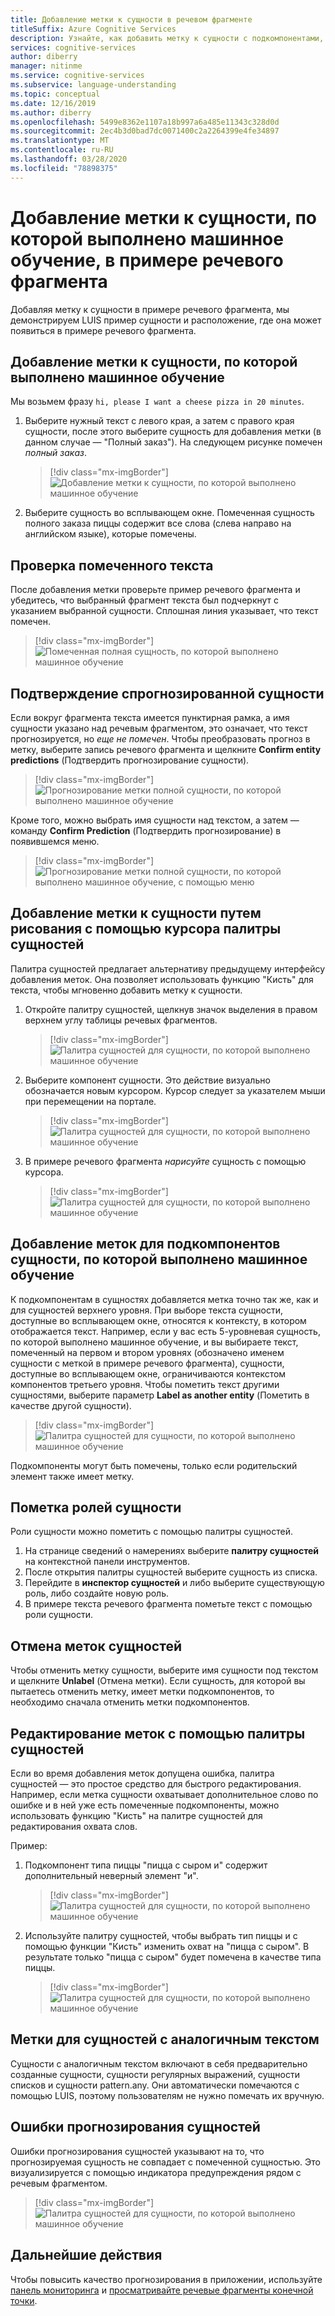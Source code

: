 ```yaml
---
title: Добавление метки к сущности в речевом фрагменте
titleSuffix: Azure Cognitive Services
description: Узнайте, как добавить метку к сущности с подкомпонентами, по которой выполнено машинное обучение, в примере речевого фрагмента на странице сведений о намерениях на портале LUIS.
services: cognitive-services
author: diberry
manager: nitinme
ms.service: cognitive-services
ms.subservice: language-understanding
ms.topic: conceptual
ms.date: 12/16/2019
ms.author: diberry
ms.openlocfilehash: 5499e8362e1107a18b997a6a485e11343c328d0d
ms.sourcegitcommit: 2ec4b3d0bad7dc0071400c2a2264399e4fe34897
ms.translationtype: MT
ms.contentlocale: ru-RU
ms.lasthandoff: 03/28/2020
ms.locfileid: "78898375"
---
```

# <a name="label-machine-learned-entity-in-an-example-utterance"></a>Добавление метки к сущности, по которой выполнено машинное обучение, в примере речевого фрагмента

Добавляя метку к сущности в примере речевого фрагмента, мы демонстрируем LUIS пример сущности и расположение, где она может появиться в примере речевого фрагмента.

## <a name="labeling-machine-learned-entity"></a>Добавление метки к сущности, по которой выполнено машинное обучение

Мы возьмем фразу `hi, please I want a cheese pizza in 20 minutes`.

1. Выберите нужный текст с левого края, а затем с правого края сущности, после этого выберите сущность для добавления метки (в данном случае — "Полный заказ"). На следующем рисунке помечен _полный заказ_.

    > [!div class="mx-imgBorder"]
    > ![Добавление метки к сущности, по которой выполнено машинное обучение](media/label-utterances/example-1-label-machine-learned-entity-complete-order.png)

1. Выберите сущность во всплывающем окне. Помеченная сущность полного заказа пиццы содержит все слова (слева направо на английском языке), которые помечены.

## <a name="review-labeled-text"></a>Проверка помеченного текста

После добавления метки проверьте пример речевого фрагмента и убедитесь, что выбранный фрагмент текста был подчеркнут с указанием выбранной сущности. Сплошная линия указывает, что текст помечен.

> [!div class="mx-imgBorder"]
> ![Помеченная полная сущность, по которой выполнено машинное обучение](media/label-utterances/example-1-label-machine-learned-entity-complete-order-labeled.png)

## <a name="confirm-predicted-entity"></a>Подтверждение спрогнозированной сущности

Если вокруг фрагмента текста имеется пунктирная рамка, а имя сущности указано над речевым фрагментом, это означает, что текст прогнозируется, но _еще не помечен_. Чтобы преобразовать прогноз в метку, выберите запись речевого фрагмента и щелкните **Confirm entity predictions** (Подтвердить прогнозирование сущности).

> [!div class="mx-imgBorder"]
> ![Прогнозирование метки полной сущности, по которой выполнено машинное обучение](media/label-utterances/example-1-label-machine-learned-entity-complete-order-predicted.png)

Кроме того, можно выбрать имя сущности над текстом, а затем — команду **Confirm Prediction** (Подтвердить прогнозирование) в появившемся меню.

> [!div class="mx-imgBorder"]
> ![Прогнозирование метки полной сущности, по которой выполнено машинное обучение, с помощью меню](media/label-utterances/example-1-label-machine-learned-entity-complete-order-predicted-menu.png)

## <a name="label-entity-by-painting-with-entity-palette-cursor"></a>Добавление метки к сущности путем рисования с помощью курсора палитры сущностей

Палитра сущностей предлагает альтернативу предыдущему интерфейсу добавления меток. Она позволяет использовать функцию "Кисть" для текста, чтобы мгновенно добавить метку к сущности.

1. Откройте палитру сущностей, щелкнув значок выделения в правом верхнем углу таблицы речевых фрагментов.

    > [!div class="mx-imgBorder"]
    > ![Палитра сущностей для сущности, по которой выполнено машинное обучение](media/label-utterances/example-1-label-machine-learned-entity-palette.png)

2. Выберите компонент сущности. Это действие визуально обозначается новым курсором. Курсор следует за указателем мыши при перемещении на портале.

    > [!div class="mx-imgBorder"]
    > ![Палитра сущностей для сущности, по которой выполнено машинное обучение](media/label-utterances/example-1-label-machine-learned-entity-palette-menu.png)

3. В примере речевого фрагмента _нарисуйте_ сущность с помощью курсора.

    > [!div class="mx-imgBorder"]
    > ![Палитра сущностей для сущности, по которой выполнено машинное обучение](media/label-utterances/example-1-label-machine-learned-entity-palette-label-action.png)

## <a name="labeling-subcomponents-of-a-machine-learned-entity"></a>Добавление меток для подкомпонентов сущности, по которой выполнено машинное обучение

К подкомпонентам в сущностях добавляется метка точно так же, как и для сущностей верхнего уровня. При выборе текста сущности, доступные во всплывающем окне, относятся к контексту, в котором отображается текст. Например, если у вас есть 5-уровневая сущность, по которой выполнено машинное обучение, и вы выбираете текст, помеченный на первом и втором уровнях (обозначено именем сущности с меткой в примере речевого фрагмента), сущности, доступные во всплывающем окне, ограничиваются контекстом компонентов третьего уровня. Чтобы пометить текст другими сущностями, выберите параметр **Label as another entity** (Пометить в качестве другой сущности).

> [!div class="mx-imgBorder"]
> ![Палитра сущностей для сущности, по которой выполнено машинное обучение](media/label-utterances/example-1-label-machine-learned-entity-subcomponent.png)

Подкомпоненты могут быть помечены, только если родительский элемент также имеет метку.

## <a name="labeling-entity-roles"></a>Пометка ролей сущности

Роли сущности можно пометить с помощью палитры сущностей.

1. На странице сведений о намерениях выберите **палитру сущностей** на контекстной панели инструментов.
1. После открытия палитры сущностей выберите сущность из списка.
1. Перейдите в **инспектор сущностей** и либо выберите существующую роль, либо создайте новую роль.
1. В примере текста речевого фрагмента пометьте текст с помощью роли сущности.

## <a name="unlabel-entities"></a>Отмена меток сущностей

Чтобы отменить метку сущности, выберите имя сущности под текстом и щелкните **Unlabel** (Отмена метки). Если сущность, для которой вы пытаетесь отменить метку, имеет метки подкомпонентов, то необходимо сначала отменить метки подкомпонентов.

## <a name="editing-labels-using-the-entity-palette"></a>Редактирование меток с помощью палитры сущностей

Если во время добавления меток допущена ошибка, палитра сущностей — это простое средство для быстрого редактирования. Например, если метка сущности охватывает дополнительное слово по ошибке и в ней уже есть помеченные подкомпоненты, можно использовать функцию "Кисть" на палитре сущностей для редактирования охвата слов.

Пример:

1. Подкомпонент типа пиццы "пицца с сыром и" содержит дополнительный неверный элемент "и".

    > [!div class="mx-imgBorder"]
    > ![Палитра сущностей для сущности, по которой выполнено машинное обучение](media/label-utterances/edit-label-with-palette-1.png)

2. Используйте палитру сущностей, чтобы выбрать тип пиццы и с помощью функции "Кисть" изменить охват на "пицца с сыром". В результате только "пицца с сыром" будет помечена в качестве типа пиццы.

    > [!div class="mx-imgBorder"]
    > ![Палитра сущностей для сущности, по которой выполнено машинное обучение](media/label-utterances/edit-label-with-palette-2.png)

## <a name="labels-for-matching-text-entities"></a>Метки для сущностей с аналогичным текстом

Сущности с аналогичным текстом включают в себя предварительно созданные сущности, сущности регулярных выражений, сущности списков и сущности pattern.any. Они автоматически помечаются с помощью LUIS, поэтому пользователям не нужно помечать их вручную.

## <a name="entity-prediction-errors"></a>Ошибки прогнозирования сущностей

Ошибки прогнозирования сущностей указывают на то, что прогнозируемая сущность не совпадает с помеченной сущностью. Это визуализируется с помощью индикатора предупреждения рядом с речевым фрагментом.

> [!div class="mx-imgBorder"]
> ![Палитра сущностей для сущности, по которой выполнено машинное обучение](media/label-utterances/example-utterance-indicates-prediction-error.png)

## <a name="next-steps"></a>Дальнейшие действия

Чтобы повысить качество прогнозирования в приложении, используйте [панель мониторинга](luis-how-to-use-dashboard.md) и [просматривайте речевые фрагменты конечной точки](luis-how-to-review-endpoint-utterances.md).